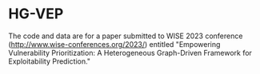 # HG-VEP
The code and data are for a paper submitted to WISE 2023 conference (http://www.wise-conferences.org/2023/) entitled "Empowering Vulnerability Prioritization: A Heterogeneous Graph-Driven Framework for Exploitability Prediction."

